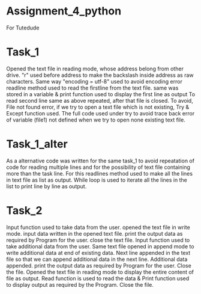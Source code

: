 # Assignment_4_python
For Tutedude
# Task_1

Opened the text file in reading mode, whose address belong from other drive. "r" used before address to make the backslash inside address as raw characters. Same way "encoding = utf-8" used to avoid encoding error
readline method used to read the firstline from the text file. same was stored in a variable & print function used to display the first line as output
To read second line same as above repeated, after that file is closed.
To avoid, File not found error, if we try to open a text file which is not existing, Try & Except function used.
The full code used under try to avoid trace back error of variable (file1) not defined when we try to open none existing text file.

# Task_1_alter

As a alternative code was written for the same task_1 to avoid repeatation of code for reading multiple lines and for the possibility of text file containing more than the task line.
For this readlines method used to make all the lines in text file as list as output.
While loop is used to iterate all the lines in the list to print line by line as output.

# Task_2

Input function used to take data from the user.
opened the text file in write mode.
input data written in the opened text file.
print the output data as required by Program for the user.
close the text file.
Input function used to take additional data from the user.
Same text file opened in append mode to write additional data at end of existing data.
Next line appended in the text file so that we can append additional data in the next line.
Additional data appended.
print the output data as required by Program for the user.
Close the file.
Opened the text file in reading mode to display the entire content of file as output.
Read function is used to read the data & Print function used to display output as required by the Program.
Close the file.
